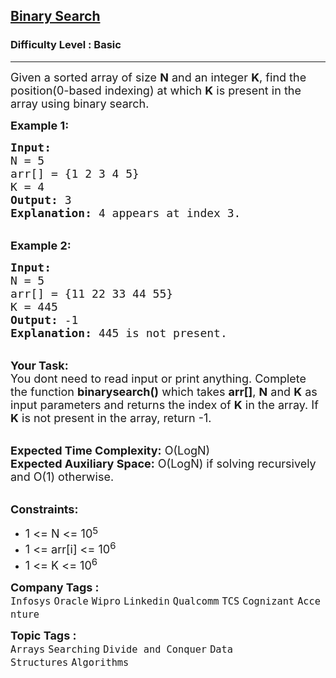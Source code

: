<h2><a href="https://www.geeksforgeeks.org/problems/binary-search-1587115620/1?itm_source=geeksforgeeks&itm_medium=article&itm_campaign=bottom_sticky_on_article">Binary Search</a></h2><h3>Difficulty Level : Basic</h3><hr><div class="problems_problem_content__Xm_eO"><p><span style="font-size: 18px;">Given a sorted array of size <strong>N</strong> and an integer <strong>K</strong>, find the position(0-based indexing) at which <strong>K</strong> is present in the array using binary search.</span></p>
<p><span style="font-size: 18px;"><strong>Example 1:</strong></span></p>
<pre><span style="font-size: 18px;"><strong>Input:</strong>
N = 5
arr[] = {1 2 3 4 5} 
K = 4
<strong>Output:</strong> 3
<strong>Explanation:</strong> 4 appears at index 3.</span></pre>
<p><br><span style="font-size: 18px;"><strong>Example 2:</strong></span></p>
<pre><span style="font-size: 18px;"><strong>Input:</strong>
N = 5
arr[] = {11 22 33 44 55} 
K = 445
<strong>Output:</strong> -1
<strong>Explanation:</strong> 445 is not present.</span></pre>
<p><br><span style="font-size: 18px;"><strong>Your Task: &nbsp;</strong><br>You dont need to read input or print anything. Complete the function <strong>binarysearch()</strong> which takes <strong>arr[]</strong>, <strong>N</strong> and <strong>K</strong> as input parameters and returns the index of <strong>K</strong> in the array. If <strong>K</strong> is not present in the array, return -1.</span></p>
<p><br><span style="font-size: 18px;"><strong>Expected Time Complexity:</strong> O(LogN)<br><strong>Expected Auxiliary Space:</strong> O(LogN) if solving recursively and O(1) otherwise.</span></p>
<p><br><span style="font-size: 18px;"><strong>Constraints:</strong></span></p>
<ul>
<li><span style="font-size: 18px;">1 &lt;= N &lt;= 10</span><sup><span style="font-size: 15px;">5</span></sup></li>
<li><span style="font-size: 18px;">1 &lt;= arr[i] &lt;= 10<sup>6</sup></span></li>
<li><span style="font-size: 18px;">1 &lt;= K &lt;= 10<sup>6</sup></span></li>
</ul></div><p><span style=font-size:18px><strong>Company Tags : </strong><br><code>Infosys</code>&nbsp;<code>Oracle</code>&nbsp;<code>Wipro</code>&nbsp;<code>Linkedin</code>&nbsp;<code>Qualcomm</code>&nbsp;<code>TCS</code>&nbsp;<code>Cognizant</code>&nbsp;<code>Accenture</code>&nbsp;<br><p><span style=font-size:18px><strong>Topic Tags : </strong><br><code>Arrays</code>&nbsp;<code>Searching</code>&nbsp;<code>Divide and Conquer</code>&nbsp;<code>Data Structures</code>&nbsp;<code>Algorithms</code>&nbsp;
